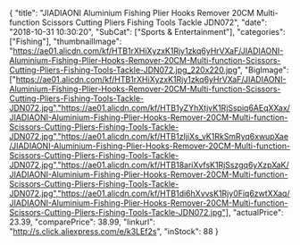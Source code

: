 {
	"title": "JIADIAONI Aluminium Fishing Plier Hooks Remover 20CM Multi-function Scissors  Cutting Pliers Fishing Tools Tackle JDN072",
	"date": "2018-10-31 10:30:20",
	"SubCat": ["Sports & Entertainment"],
	"categories": ["Fishing"],
	"thumbnailImage": "https://ae01.alicdn.com/kf/HTB1rXHiXyzxK1Rjy1zkq6yHrVXaF/JIADIAONI-Aluminium-Fishing-Plier-Hooks-Remover-20CM-Multi-function-Scissors-Cutting-Pliers-Fishing-Tools-Tackle-JDN072.jpg_220x220.jpg",
	"BigImage": ["https://ae01.alicdn.com/kf/HTB1rXHiXyzxK1Rjy1zkq6yHrVXaF/JIADIAONI-Aluminium-Fishing-Plier-Hooks-Remover-20CM-Multi-function-Scissors-Cutting-Pliers-Fishing-Tools-Tackle-JDN072.jpg","https://ae01.alicdn.com/kf/HTB1yZYhXtjvK1RjSspiq6AEqXXax/JIADIAONI-Aluminium-Fishing-Plier-Hooks-Remover-20CM-Multi-function-Scissors-Cutting-Pliers-Fishing-Tools-Tackle-JDN072.jpg","https://ae01.alicdn.com/kf/HTB1zIjiXs_vK1RkSmRyq6xwupXae/JIADIAONI-Aluminium-Fishing-Plier-Hooks-Remover-20CM-Multi-function-Scissors-Cutting-Pliers-Fishing-Tools-Tackle-JDN072.jpg","https://ae01.alicdn.com/kf/HTB18ariXvfsK1RjSszgq6yXzpXaK/JIADIAONI-Aluminium-Fishing-Plier-Hooks-Remover-20CM-Multi-function-Scissors-Cutting-Pliers-Fishing-Tools-Tackle-JDN072.jpg","https://ae01.alicdn.com/kf/HTB1di6hXvvsK1Rjy0Fiq6zwtXXaq/JIADIAONI-Aluminium-Fishing-Plier-Hooks-Remover-20CM-Multi-function-Scissors-Cutting-Pliers-Fishing-Tools-Tackle-JDN072.jpg"],
	"actualPrice": 23.39,
	"comparePrice": 38.99,
	"linkurl": "http://s.click.aliexpress.com/e/k3LEf2s",
	"inStock": 88
}
